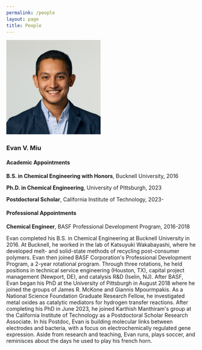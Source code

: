 ```yaml
---
permalink: /people
layout: page
title: People
---
```


<img src="./assets/imgs/centered_headshot.jpg" alt="description" style="width: 250px; height: auto; margin-right: 20px;">

### **Evan V. Miu**

#### **Academic Appointments**
**B.S. in Chemical Engineering with Honors**, Bucknell University, 2016

**Ph.D. in Chemical Engineering**, University of PIttsburgh, 2023

**Postdoctoral Scholar**, California Institute of Technology, 2023-

#### **Professional Appointments**
**Chemical Engineer**, BASF Professional Development Program, 2016-2018

Evan completed his B.S. in Chemical Engineering at Bucknell University in 2016.
At Bucknell, he worked in the lab of Katsuyuki Wakabayashi, where he developed melt- and solid-state methods of recycling post-consumer polymers.
Evan then joined BASF Corporation's Professional Development Program, a 2-year rotational program.
Through three rotations, he held positions in technical service engineering (Houston, TX), capital project management (Newport, DE), and catalysis R&D (Iselin, NJ).
After BASF, Evan began his PhD at the University of Pittsburgh in August 2018 where he joined the groups of James R. McKone and Giannis Mpourmpakis.
As a National Science Foundation Graduate Research Fellow, he investigated metal oxides as catalytic mediators for hydrogen transfer reactions.
After completing his PhD in June 2023, he joined Karthish Manthiram's group at the California Institute of Technology as a Postdoctoral Scholar Research Associate.
In his Postdoc, Evan is building molecular links between electrodes and bacteria, with a focus on electrochemically regulated gene expression.
Aside from research and teaching, Evan runs, plays soccer, and reminisces about the days he used to play his french horn.